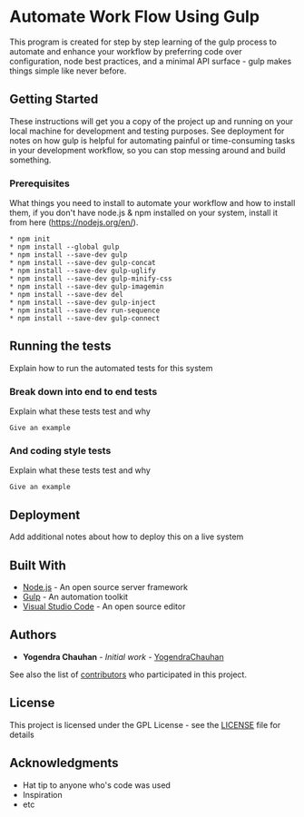 # Automate Work Flow Using Gulp

This program is created for step by step learning of the gulp process to automate and enhance your workflow by preferring code over configuration, node best practices, and a minimal API surface - gulp makes things simple like never before.

## Getting Started

These instructions will get you a copy of the project up and running on your local machine for development and testing purposes. See deployment for notes on how gulp is helpful for automating painful or time-consuming tasks in your development workflow, so you can stop messing around and build something.

### Prerequisites

What things you need to install to automate your workflow and how to install them, if you don't have node.js & npm installed on your system, install it from here (https://nodejs.org/en/).

```
* npm init
* npm install --global gulp
* npm install --save-dev gulp
* npm install --save-dev gulp-concat
* npm install --save-dev gulp-uglify
* npm install --save-dev gulp-minify-css
* npm install --save-dev gulp-imagemin
* npm install --save-dev del
* npm install --save-dev gulp-inject
* npm install --save-dev run-sequence
* npm install --save-dev gulp-connect
```

## Running the tests

Explain how to run the automated tests for this system

### Break down into end to end tests

Explain what these tests test and why

```
Give an example
```

### And coding style tests

Explain what these tests test and why

```
Give an example
```

## Deployment

Add additional notes about how to deploy this on a live system

## Built With

* [Node.js](https://nodejs.org/en/) - An open source server framework
* [Gulp](https://gulpjs.com/) - An automation toolkit
* [Visual Studio Code](https://code.visualstudio.com/) - An open source editor

## Authors

* **Yogendra Chauhan** - *Initial work* - [YogendraChauhan](https://github.com/YogendraChauhan/Gulp)

See also the list of [contributors](https://github.com/YogendraChauhan/Gulp/graphs/contributors) who participated in this project.

## License

This project is licensed under the GPL License - see the [LICENSE](LICENSE) file for details

## Acknowledgments

* Hat tip to anyone who's code was used
* Inspiration
* etc
